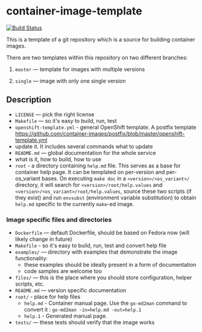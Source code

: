 # container-image-template

[![Build Status](https://travis-ci.org/container-images/container-image-template.svg?branch=master)](https://travis-ci.org/container-images/container-image-template)

This is a template of a git repository which is a source for building container images.


There are two templates within this repository on two different branches:

 1. `master` — template for images with multiple versions

 2. `single` — image with only one single version


## Description

 * `LICENSE` — pick the right license
 * `Makefile` — so it's easy to build, run, test
 * `openshift-template.yml` - general OpenShift template. A postfix template https://github.com/container-images/postfix/blob/master/openshift-template.yml
  * update it. It includes several commands what to update
 * `README.md` — global documentation for the whole service
  * what is it, how to build, how to use
* `root` - a directory containing `help.md` file. This serves as a base for container help page. It can be templated on per-version and per-os\_variant bases. On executing `make doc` in a `<version>/<os_variant>/` directory, it will search for `<version>/root/help.values` and `<version>/<os_variant>/root/help.values`, source these two scripts (if they exist) and run `envsubst` (environment variable substitution) to obtain `help.md` specific to the currently `make`-ed image.

### Image specific files and directories

 * `Dockerfile` — default Dockerfile, should be based on Fedora now (will likely change in future)
 * `Makefile` - so it's easy to build, run, test and convert help file
 * `examples/` — directory with examples that demonstrate the image functionality:
   * these examples should be ideally present in a form of documentation
   * code samples are welcome too
 * `files/` — this is the place where you should store configuration, helper scripts, etc.
 * `README.md` — version specific documentation
 * `root/` - place for help files
   * `help.md` - Container manual page. Use the ```go-md2man``` command to convert it : `go-md2man -in=help.md -out=help.1`
   * `help.1` - Generated manual page.
 * `tests/` — these tests should verify that the image works

